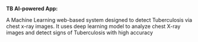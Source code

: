 **TB AI-powered App:**

A Machine Learning web-based system designed to detect Tuberculosis via chest x-ray images. It uses deep learning model to analyze chest X-ray images and detect signs of Tuberculosis with high accuracy
